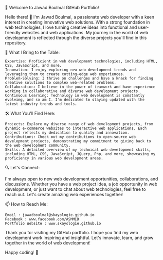 🚀 Welcome to Jawad Boulmal GitHub Portfolio!

Hello there! 👋 I'm Jawad Boulmal, a passionate web developer with a keen interest in creating innovative web solutions. With a strong foundation in web technologies, I love turning creative ideas into functional and user-friendly websites and web applications. My journey in the world of web development is reflected through the diverse projects you'll find in this repository.

🌟 What I Bring to the Table:

    Expertise: Proficient in web development technologies, including HTML, CSS, JavaScript, and more.
    Innovation: I enjoy exploring new web development trends and leveraging them to create cutting-edge web experiences.
    Problem-Solving: I thrive on challenges and have a knack for finding creative solutions to complex web-related problems.
    Collaboration: I believe in the power of teamwork and have experience working in collaborative and diverse web development projects.
    Continuous Learning: Technology in web development is constantly evolving, and so am I. I'm dedicated to staying updated with the latest industry trends and tools.

🛠️ What You'll Find Here:

    Projects: Explore my diverse range of web development projects, from dynamic e-commerce websites to interactive web applications. Each project reflects my dedication to quality and innovation.
    Contributions: Check out my contributions to open-source web development projects, demonstrating my commitment to giving back to the web development community.
    Skills: A detailed overview of my technical web development skills, including HTML, CSS, JavaScript, JQuery, Php, and more, showcasing my proficiency in various web development areas.

🔍 Let's Connect:

I'm always open to new web development opportunities, collaborations, and discussions. Whether you have a web project idea, a job opportunity in web development, or just want to chat about web technologies, feel free to reach out. Let's create amazing web experiences together!

📫 How to Reach Me:

    Email : jawadboulmal@skayologie.github.io
    Facebook : www.facebook.com/ASMMID
    Portfolio Website : www.skayologie.github.io

Thank you for visiting my GitHub portfolio. I hope you find my web development work inspiring and insightful. Let's innovate, learn, and grow together in the world of web development!

Happy coding! 🚀
